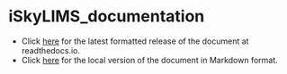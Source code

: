 # iSkyLIMS_documentation

* Click [here](http://iSkyLIMS.readthedocs.io/) for the latest formatted release of the document at readthedocs.io.
* Click [here](docs/README.md) for the local version of the document in Markdown format.
